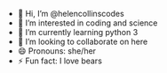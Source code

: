 - 👋 Hi, I’m @helencollinscodes
- 👀 I’m interested in coding and science
- 🌱 I’m currently learning python 3
- 💞️ I’m looking to collaborate on here
- 😄 Pronouns: she/her
- ⚡ Fun fact: I love bears

<!---
helencollinscodes/helencollinscodes is a ✨ special ✨ repository because its `README.md` (this file) appears on your GitHub profile.
You can click the Preview link to take a look at your changes.
--->
